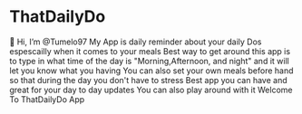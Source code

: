 # ThatDailyDo
👋 Hi, I’m @Tumelo97
My App is daily reminder about your daily Dos espescailly when it comes to your meals
Best way to get around this app is to type in what time of the day is "Morning,Afternoon, and night" and it will let you know what you having
You can also set  your own meals before hand so that during the day you don't have to stress 
Best app you can have and great for your day to day updates
You can also play around with it
Welcome To ThatDailyDo App

 
